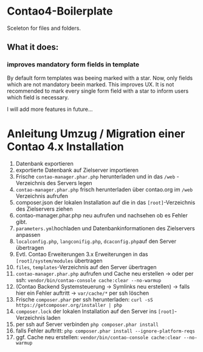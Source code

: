 # Contao4-Boilerplate
Sceleton for files and folders.

## What it does:
### improves mandatory form fields in template
By default form templates was beeing marked with a star. Now, only fields which are not mandatory beein marked. This improves UX. It is not recommended to mark every single form field with a star to inform users which field is necessary.


I will add more features in future...

# Anleitung Umzug / Migration einer Contao 4.x Installation

1. Datenbank exportieren
2. exportierte Datenbank auf Zielserver importieren
3. Frische `contao-manager.phar.php` herunterladen und in das `/web` - Verzeichnis des Servers legen
4. `contao-manager.phar.php` frisch herunterladen über contao.org im `/web` Verzeichnis aufrufen
5. composer.json der lokalen Installation auf die in das `[root]`-Verzeichnis des Zielservers ziehen
6. contao-manager.phar.php neu aufrufen und nachsehen ob es Fehler gibt.
7. `parameters.yml`hochladen und Datenbankinformationen des Zielservers anpassen
8. `localconfig.php`, `langconifig.php`, `dcaconfig.php`auf den Server übertragen
9. Evtl. Contao Erweiterungen 3.x Erweiterungen in das `[root]/system/modules` übertragen
10. `files`, `templates`-Verzeichnis auf den Server übertragen
11. `contao-manager.phar.php` aufrufen und Cache neu erstellen -> oder per ssh: `vendor/bin/contao-console cache:clear --no-warmup`
12. (Contao Backend Systemsteuerung -> Symlinks neu erstellen) -> falls hier ein Fehler auftritt -> `var/cache/*` per ssh löschen
13. Frische `composer.phar` per ssh herunterladen: `curl -sS https://getcomposer.org/installer | php`
14. `composer.lock` der lokalen Installation auf den Server ins `[root]`-Verzeichnis laden
15. per ssh auf Server verbinden `php composer.phar install`
16. falls Fehler auftritt: `php composer.phar install --ignore-platform-reqs`
17. ggf. Cache neu erstellen: `vendor/bin/contao-console cache:clear --no-warmup`
